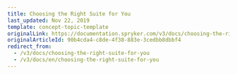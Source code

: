 ```yaml
---
title: Choosing the Right Suite for You
last_updated: Nov 22, 2019
template: concept-topic-template
originalLink: https://documentation.spryker.com/v3/docs/choosing-the-right-suite-for-you
originalArticleId: 90b4cda4-c8de-4f38-883e-3cedbb8dbbf4
redirect_from:
  - /v3/docs/choosing-the-right-suite-for-you
  - /v3/docs/en/choosing-the-right-suite-for-you
---
```



